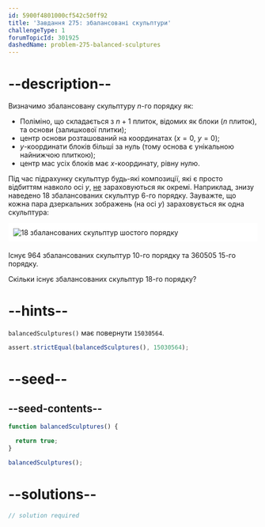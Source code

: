 ```yaml
---
id: 5900f4801000cf542c50ff92
title: 'Завдання 275: збалансовані скульптури'
challengeType: 1
forumTopicId: 301925
dashedName: problem-275-balanced-sculptures
---
```


# --description--

Визначимо збалансовану скульптуру $n$-го порядку як:

- Поліміно, що складається з $n + 1$ плиток, відомих як блоки ($n$ плиток), та основи (залишкової плитки);
- центр основи розташований на координатах ($x = 0$, $y = 0$);
- $y$-координати блоків більші за нуль (тому основа є унікальною найнижчою плиткою);
- центр мас усіх блоків має $x$-координату, рівну нулю.

Під час підрахунку скульптур будь-які композиції, які є просто відбиттям навколо осі $y$, <u>не</u> зараховуються як окремі. Наприклад, знизу наведено 18 збалансованих скульптур 6-го порядку. Зауважте, що кожна пара дзеркальних зображень (на осі $y$) зараховується як одна скульптура:

<img alt="18 збалансованих скульптур шостого порядку" src="https://cdn.freecodecamp.org/curriculum/project-euler/balanced-sculptures.gif" style="background-color: white; padding: 10px; display: block; margin-right: auto; margin-left: auto; margin-bottom: 1.2rem;" />

Існує 964 збалансованих скульптур 10-го порядку та 360505 15-го порядку.

Скільки існує збалансованих скульптур 18-го порядку?

# --hints--

`balancedSculptures()` має повернути `15030564`.

```js
assert.strictEqual(balancedSculptures(), 15030564);
```

# --seed--

## --seed-contents--

```js
function balancedSculptures() {

  return true;
}

balancedSculptures();
```

# --solutions--

```js
// solution required
```
